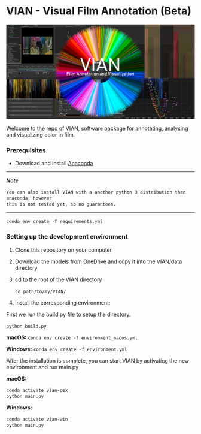 # VIAN - Visual Film Annotation (Beta)

![alt text](vian/qt_ui/images/github-title.png)

Welcome to the repo of VIAN, software package for annotating, analysing and 
visualizing color in film. 

### Prerequisites
- Download and install [Anaconda](https://www.anaconda.com/distribution/)

---

***Note***

    You can also install VIAN with a another python 3 distribution than anaconda, however
    this is not tested yet, so no guarantees. 
    
---


```conda env create -f requirements.yml```


### Setting up the development environment
1. Clone this repository on your computer
2. Download the models from [OneDrive](https://1drv.ms/f/s!Avol1nnS24kLldQ6sI0KucWUrWWF6g) and copy it into the VIAN/data directory
3. cd to the root of the VIAN directory

    ```cd path/to/my/VIAN/```

4. Install the corresponding environment:

First we run the build.py file to setup the directory.

```python build.py```

<b>macOS:</b>
```conda env create -f environment_macos.yml``` 

<b>Windows:</b>
```conda env create -f environment.yml``` 

After the installation is complete, you can start VIAN by activating the new environment
and run main.py

<b>macOS:</b>
````
conda activate vian-osx
python main.py
````

<b>Windows:</b>
````
conda activate vian-win
python main.py
````

